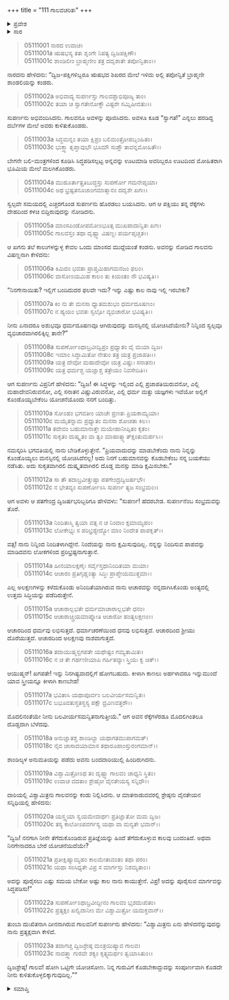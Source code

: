 +++
title = "111 ಗಾಲವಚರಿತಃ"
+++

<details><summary>ಪ್ರವೇಶ</summary>


।।   ಓಂ ಓಂ ನಮೋ ನಾರಾಯಣಾಯ।।   ಶ್ರೀ ವೇದವ್ಯಾಸಾಯ ನಮಃ ।।

ಶ್ರೀ ಕೃಷ್ಣದ್ವೈಪಾಯನ ವೇದವ್ಯಾಸ ವಿರಚಿತ  

**ಶ್ರೀ ಮಹಾಭಾರತ**

**ಉದ್ಯೋಗ ಪರ್ವ**

**ಭಗವದ್ಯಾನ ಪರ್ವ**

**ಅಧ್ಯಾಯ 111**

</details>


<details><summary>ಸಾರ</summary>

ಋಷಭ ಪರ್ವತದಲ್ಲಿದ್ದ ಬ್ರಾಹ್ಮಿಣಿ ಶಾಂಡಿಲಿಯು ನೀಡಿದ ಆಹಾರವನ್ನು ಸೇವಿಸಿ ವಿಶ್ರಾಂತಿಪಡೆಯುತ್ತಿರಲು, ಅವಳನ್ನು ಎತ್ತಿಕೊಂಡು ಹೋಗಲು ಯೋಚಿಸಿದ ಗರುಡನು ಅವಳ ಶಾಪದಿಂದ ರೆಕ್ಕೆಗಳನ್ನು ಕಳೆದುಕೊಂಡಿದುದು (1-11). ಅವಳಿಂದ ಕ್ಷಮೆಯನ್ನು ಮತ್ತು ರೆಕ್ಕೆಗಳನ್ನು ಪಡೆದು ಹಿಂದಿರುಗುವಾಗ ವಿಶ್ವಾಮಿತ್ರನು ಗಾಲವನಿಗೆ ಗುರುದಕ್ಷಿಣೆಯ ಕುರಿತು ನೆನಪಿಸಿಕೊಡುವುದು (12-23).

</details>



> 05111001 ನಾರದ ಉವಾಚ।  
05111001a ಋಷಭಸ್ಯ ತತಃ ಶೃಂಗೇ ನಿಪತ್ಯ ದ್ವಿಜಪಕ್ಷಿಣೌ।  
05111001c ಶಾಂಡಿಲೀಂ ಬ್ರಾಹ್ಮಣೀಂ ತತ್ರ ದದೃಶಾತೇ ತಪೋನ್ವಿತಾಂ।।

ನಾರದನು ಹೇಳಿದನು: “ದ್ವಿಜ-ಪಕ್ಷಿಗಳಿಬ್ಬರೂ ಋಷಭದ ಶಿಖರದ ಮೇಲೆ ಇಳಿದು ಅಲ್ಲಿ ತಪೋನ್ವಿತೆ ಬ್ರಾಹ್ಮಣೀ ಶಾಂಡಲಿಯನ್ನು ಕಂಡರು.

> 05111002a ಅಭಿವಾದ್ಯ ಸುಪರ್ಣಸ್ತು ಗಾಲವಶ್ಚಾಭಿಪೂಜ್ಯ ತಾಂ।  
05111002c ತಯಾ ಚ ಸ್ವಾಗತೇನೋಕ್ತೌ ವಿಷ್ಟರೇ ಸಮ್ನಿಷೀದತುಃ।।

ಸುಪರ್ಣನು ಅಭಿವಂದಿಸಿದನು. ಗಾಲವನೂ ಅವಳನ್ನು ಪೂಜಿಸಿದನು. ಅವಳೂ ಕೂಡ “ಸ್ವಾಗತ!” ಎನ್ನಲು ಹರಡಿದ್ದ ದರ್ಬೆಗಳ ಮೇಲೆ ಅವರು ಕುಳಿತುಕೊಂಡರು.

> 05111003a ಸಿದ್ಧಮನ್ನಂ ತಯಾ ಕ್ಷಿಪ್ರಂ ಬಲಿಮಂತ್ರೋಪಬೃಂಹಿತಂ।  
05111003c ಭುಕ್ತ್ವಾ ತೃಪ್ತಾವುಭೌ ಭೂಮೌ ಸುಪ್ತೌ ತಾವನ್ನಮೋಹಿತೌ।।

ಬೇಗನೇ ಬಲಿ-ಮಂತ್ರಗಳಿಂದ ಕೂಡಿಸಿ ಸಿದ್ಧಪಡಿಸಲ್ಪಟ್ಟ ಅನ್ನವನ್ನು ಊಟಮಾಡಿ ಅವರಿಬ್ಬರೂ ಊಟದಿಂದ ಮೋಹಿತರಾಗಿ ಭೂಮಿಯ ಮೇಲೆ ಮಲಗಿಕೊಂಡರು.

> 05111004a ಮುಹೂರ್ತಾತ್ಪ್ರತಿಬುದ್ಧಸ್ತು ಸುಪರ್ಣೋ ಗಮನೇಪ್ಸಯಾ।   
05111004c ಅಥ ಭ್ರಷ್ಟತನೂಜಾಂಗಮಾತ್ಮಾನಂ ದದೃಶೇ ಖಗಃ।।

ಸ್ವಲ್ಪವೇ ಸಮಯದಲ್ಲಿ ಎಚ್ಚರಗೊಂಡ ಸುಪರ್ಣನು ಹೊರಡಲು ಬಯಸಿದನು. ಆಗ ಆ ಪಕ್ಷಿಯು ತನ್ನ ರೆಕ್ಕೆಗಳು ದೇಹದಿಂದ ಕಳಚಿ ಬಿದ್ದಿರುವುದನ್ನು ನೋಡಿದನು.

> 05111005a ಮಾಂಸಪಿಂಡೋಪಮೋಽಭೂತ್ಸ ಮುಖಪಾದಾನ್ವಿತಃ ಖಗಃ।  
05111005c ಗಾಲವಸ್ತಂ ತಥಾ ದೃಷ್ಟ್ವಾ ವಿಷಣ್ಣಃ ಪರ್ಯಪೃಚ್ಚತ।।

ಆ ಖಗನು ತಲೆ ಕಾಲುಗಳನ್ನುಳ್ಳ ಕೇವಲ ಒಂದು ಮಾಂಸದ ಮುದ್ದೆಯಂತೆ ಕಂಡನು. ಅವನನ್ನು ನೋಡಿದ ಗಾಲವನು ವಿಷಣ್ಣನಾಗಿ ಕೇಳಿದನು:

> 05111006a ಕಿಮಿದಂ ಭವತಾ ಪ್ರಾಪ್ತಮಿಹಾಗಮನಜಂ ಫಲಂ।  
05111006c ವಾಸೋಽಯಮಿಹ ಕಾಲಂ ತು ಕಿಯಂತಂ ನೌ ಭವಿಷ್ಯತಿ।।

“ನಿನಗೇನಾಯಿತು? ಇಲ್ಲಿಗೆ ಬಂದಿದುದರ ಫಲವೇ ಇದು? ಇನ್ನು ಎಷ್ಟು ಕಾಲ ನಾವು ಇಲ್ಲಿ ಇರಬೇಕು?

> 05111007a ಕಿಂ ನು ತೇ ಮನಸಾ ಧ್ಯಾತಮಶುಭಂ ಧರ್ಮದೂಷಣಂ।  
05111007c ನ ಹ್ಯಯಂ ಭವತಃ ಸ್ವಲ್ಪೋ ವ್ಯಭಿಚಾರೋ ಭವಿಷ್ಯತಿ।।

ನೀನು ಏನಾದರೂ ಅಶುಭವೂ ಧರ್ಮದೂಷಣವೂ ಆಗಿರುವುದನ್ನು ಮನಸ್ಸಿನಲ್ಲಿ ಯೋಚಿಸಿದೆಯೇನು? ನಿನ್ನಿಂದ ಸ್ವಲ್ಪವೂ ವ್ಯಭಿಚಾರವಾಗಿರಲಿಕ್ಕಿಲ್ಲ ತಾನೇ?”

> 05111008a ಸುಪರ್ಣೋಽಥಾಬ್ರವೀದ್ವಿಪ್ರಂ ಪ್ರಧ್ಯಾತಂ ವೈ ಮಯಾ ದ್ವಿಜ।  
05111008c ಇಮಾಂ ಸಿದ್ಧಾಮಿತೋ ನೇತುಂ ತತ್ರ ಯತ್ರ ಪ್ರಜಾಪತಿಃ।।   
05111009a ಯತ್ರ ದೇವೋ ಮಹಾದೇವೋ ಯತ್ರ ವಿಷ್ಣುಃ ಸನಾತನಃ।  
05111009c ಯತ್ರ ಧರ್ಮಶ್ಚ ಯಜ್ಞಾಶ್ಚ ತತ್ರೇಯಂ ನಿವಸೇದಿತಿ।।

ಆಗ ಸುಪರ್ಣನು ವಿಪ್ರನಿಗೆ ಹೇಳಿದನು: “ದ್ವಿಜ! ಈ ಸಿದ್ಧಳನ್ನು ಇಲ್ಲಿಂದ ಎಲ್ಲಿ ಪ್ರಜಾಪತಿಯಿರುವನೋ, ಎಲ್ಲಿ ಮಹಾದೇವನಿರುವನೋ, ಎಲ್ಲಿ ಸನಾತನ ವಿಷ್ಣುವಿರುವನೋ, ಎಲ್ಲಿ ಧರ್ಮ ಮತ್ತು ಯಜ್ಞಗಳು ಇವೆಯೋ ಅಲ್ಲಿಗೆ ಕೊಂಡೊಯ್ಯಬೇಕೆಂಬ ಯೋಚನೆಯೊಂದು ನನಗೆ ಬಂದಿತ್ತು.

> 05111010a ಸೋಽಹಂ ಭಗವತೀಂ ಯಾಚೇ ಪ್ರಣತಃ ಪ್ರಿಯಕಾಮ್ಯಯಾ।   
05111010c ಮಯೈತನ್ನಾಮ ಪ್ರಧ್ಯಾತಂ ಮನಸಾ ಶೋಚತಾ ಕಿಲ।।  
05111011a ತದೇವಂ ಬಹುಮಾನಾತ್ತೇ ಮಯೇಹಾನೀಪ್ಸಿತಂ ಕೃತಂ।  
05111011c ಸುಕೃತಂ ದುಷ್ಕೃತಂ ವಾ ತ್ವಂ ಮಾಹಾತ್ಮ್ಯಾತ್ಕ್ಷಂತುಮರ್ಹಸಿ।।

ನಮಸ್ಕರಿಸಿ ಭಗವತಿಯಲ್ಲಿ ನಾನು ಬೇಡಿಕೊಳ್ಳುತ್ತೇನೆ. “ಪ್ರಿಯವಾದುದನ್ನು ಮಾಡಬೇಕೆಂದು ನಾನು ನಿನ್ನನ್ನು ಕೊಂಡೊಯ್ಯಲು ಮನಸ್ಸಿನಲ್ಲಿ ಯೋಚಿಸಿದೆನಲ್ಲ! ಅದು ನಿನಗೆ ಬಹುಮಾನವನ್ನು ಕೊಡಬೇಕೆಂಬ ನನ್ನ ಬಯಕೆಯು ನಡೆಸಿತು. ಅದು ಸುಕೃತವಾಗಿರಲಿ ದುಷ್ಕೃತವಾಗಿರಲಿ ದೊಡ್ಡ ಮನಸ್ಸು ಮಾಡಿ ಕ್ಷಮಿಸಬೇಕು.”

> 05111012a ಸಾ ತೌ ತದಾಬ್ರವೀತ್ತುಷ್ಟಾ ಪತಗೇಂದ್ರದ್ವಿಜರ್ಷಭೌ।  
05111012c ನ ಭೇತವ್ಯಂ ಸುಪರ್ಣೋಽಸಿ ಸುಪರ್ಣ ತ್ಯಜ ಸಂಭ್ರಮಂ।।

ಆಗ ಅವಳು ಆ ಪತಗೇಂದ್ರ ದ್ವಿಜರ್ಷಭರಿಬ್ಬರಿಗೂ ಹೇಳಿದಳು: “ಸುಪರ್ಣ! ಹೆದರಬೇಡ. ಸುಪರ್ಣನೆಂಬ ಸಂಭ್ರಮವನ್ನು ತೊರೆ.

> 05111013a ನಿಂದಿತಾಸ್ಮಿ ತ್ವಯಾ ವತ್ಸ ನ ಚ ನಿಂದಾಂ ಕ್ಷಮಾಮ್ಯಹಂ।   
05111013c ಲೋಕೇಭ್ಯಃ ಸ ಪರಿಭ್ರಶ್ಯೇದ್ಯೋ ಮಾಂ ನಿಂದೇತ ಪಾಪಕೃತ್।।

ವತ್ಸ! ನಾನು ನಿನ್ನಿಂದ ನಿಂದಿತಳಾಗಿದ್ದೇನೆ. ನಿಂದೆಯನ್ನು ನಾನು ಕ್ಷಮಿಸುವುದಿಲ್ಲ. ನನ್ನನ್ನು ನಿಂದಿಸುವ ಪಾಪವನ್ನು ಮಾಡಿದವನು ಲೋಕಗಳಿಂದ ಪ್ರರಿಭ್ರಷ್ಟನಾಗುತ್ತಾನೆ.

> 05111014a ಹೀನಯಾಲಕ್ಷಣೈಃ ಸರ್ವೈಸ್ತಥಾನಿಂದಿತಯಾ ಮಯಾ।  
05111014c ಆಚಾರಂ ಪ್ರತಿಗೃಹ್ಣಂತ್ಯಾ ಸಿದ್ಧಿಃ ಪ್ರಾಪ್ತೇಯಮುತ್ತಮಾ।।

ಎಲ್ಲ ಅಲಕ್ಷಣಗಳನ್ನು ಕಳೆದುಕೊಂಡು ಅನಿಂದಿತೆಯಾಗಿರುವ ನಾನು ಆಚಾರವನ್ನು ನನ್ನದಾಗಿಸಿಕೊಂಡು ಅಂತ್ಯದಲ್ಲಿ ಉತ್ತಮ ಸಿದ್ಧಿಯನ್ನು ಪಡೆದಿರುತ್ತೇನೆ.

> 05111015a ಆಚಾರಾಲ್ಲಭತೇ ಧರ್ಮಮಾಚಾರಾಲ್ಲಭತೇ ಧನಂ।  
05111015c ಆಚಾರಾಚ್ಚ್ರಿಯಮಾಪ್ನೋತಿ ಆಚಾರೋ ಹಂತ್ಯಲಕ್ಷಣಂ।।

ಆಚಾರದಿಂದ ಧರ್ಮವು ಲಭಿಸುತ್ತದೆ. ಧರ್ಮಾಚರಣೆಯಿಂದ ಧನವು ಲಭಿಸುತ್ತದೆ. ಆಚಾರದಿಂದ ಶ್ರೀಯು ದೊರೆಯುತ್ತದೆ. ಆಚಾರದಿಂದ ಅಲಕ್ಷಣವು ನಾಶವಾಗುತ್ತದೆ.

> 05111016a ತದಾಯುಷ್ಮನ್ಖಗಪತೇ ಯಥೇಷ್ಟಂ ಗಮ್ಯತಾಮಿತಃ।  
05111016c ನ ಚ ತೇ ಗರ್ಹಣೀಯಾಪಿ ಗರ್ಹಿತವ್ಯಾಃ ಸ್ತ್ರಿಯಃ ಕ್ವ ಚಿತ್।।

ಆಯುಷ್ಮನ್! ಖಗಪತೇ! ಇನ್ನು ನಿನಗಿಷ್ಟವಾದಲ್ಲಿಗೆ ಹೋಗಬಹುದು. ಕೀಳಾಗಿ ಕಾಣಲು ಅರ್ಹಳಾದರೂ ಇನ್ನುಮುಂದೆ ಯಾವ ಸ್ತ್ರೀಯನ್ನೂ ಕೀಳಾಗಿ ಕಾಣಬೇಡ!

> 05111017a ಭವಿತಾಸಿ ಯಥಾಪೂರ್ವಂ ಬಲವೀರ್ಯಸಮನ್ವಿತಃ।  
05111017c ಬಭೂವತುಸ್ತತಸ್ತಸ್ಯ ಪಕ್ಷೌ ದ್ರವಿಣವತ್ತರೌ।।

ಮೊದಲಿನಂತೆಯೇ ನೀನು ಬಲವೀರ್ಯಸಮನ್ವಿತನಾಗುತ್ತೀಯೆ.” ಆಗ ಅವನ ರೆಕ್ಕೆಗಳೆರಡೂ ಮೊದಲಿಗಿಂತಲೂ ದೊಡ್ಡದಾಗಿ ಬೆಳೆದವು.

> 05111018a ಅನುಜ್ಞಾತಶ್ಚ ಶಾಂಡಿಲ್ಯಾ ಯಥಾಗತಮುಪಾಗಮತ್।  
05111018c ನೈವ ಚಾಸಾದಯಾಮಾಸ ತಥಾರೂಪಾಂಸ್ತುರಂಗಮಾನ್।।

ಶಾಂಡಿಲ್ಯಳ ಅನುಮತಿಯನ್ನು ಪಡೆದು ಅವನು ಬಂದದಾರಿಯುಲ್ಲಿ ಹಿಂದಿರುಗಿದನು.

> 05111019a ವಿಶ್ವಾಮಿತ್ರೋಽಥ ತಂ ದೃಷ್ಟ್ವಾ ಗಾಲವಂ ಚಾಧ್ವನಿ ಸ್ಥಿತಂ।  
05111019c ಉವಾಚ ವದತಾಂ ಶ್ರೇಷ್ಠೋ ವೈನತೇಯಸ್ಯ ಸನ್ನಿಧೌ।।

ದಾರಿಯಲ್ಲಿ ವಿಶ್ವಾಮಿತ್ರನು ಗಾಲವನನ್ನು ಕಂಡು ನಿಲ್ಲಿಸಿದನು. ಆ ಮಾತನಾಡುವವರಲ್ಲಿ ಶ್ರೇಷ್ಠನು ವೈನತೇಯನ ಸನ್ನಿಧಿಯಲ್ಲಿ ಹೇಳಿದನು:

> 05111020a ಯಸ್ತ್ವಯಾ ಸ್ವಯಮೇವಾರ್ಥಃ ಪ್ರತಿಜ್ಞಾತೋ ಮಮ ದ್ವಿಜ।  
05111020c ತಸ್ಯ ಕಾಲೋಽಪವರ್ಗಸ್ಯ ಯಥಾ ವಾ ಮನ್ಯತೇ ಭವಾನ್।।

“ದ್ವಿಜ! ನನಗಾಗಿ ನೀನೇ ತೆಗೆದುಕೊಂಡಿರುವ ಪ್ರತಿಜ್ಞೆಯನ್ನು ಹಿಂದೆ ತೆಗೆದುಕೊಳ್ಳುವ ಕಾಲವು ಬಂದಂತಿದೆ. ಅಥವಾ ನಿನಗೇನಾದರೂ ಬೇರೆ ಯೋಚನೆಯಿದೆಯೇ?

> 05111021a ಪ್ರತೀಕ್ಷಿಷ್ಯಾಮ್ಯಹಂ ಕಾಲಮೇತಾವಂತಂ ತಥಾ ಪರಂ।  
05111021c ಯಥಾ ಸಂಸಿಧ್ಯತೇ ವಿಪ್ರ ಸ ಮಾರ್ಗಸ್ತು ನಿಶಮ್ಯತಾಂ।।

ಅದನ್ನು ಪೂರೈಸಲು ಎಷ್ಟು ಸಮಯ ಬೇಕೋ ಅಷ್ಟು ಕಾಲ ನಾನು ಕಾಯುತ್ತೇನೆ. ವಿಪ್ರ! ಅದನ್ನು ಪೂರೈಸುವ ಮಾರ್ಗವನ್ನು ಸಿದ್ಧಪಡಿಸು!”

> 05111022a ಸುಪರ್ಣೋಽಥಾಬ್ರವೀದ್ದೀನಂ ಗಾಲವಂ ಭೃಶದುಃಖಿತಂ।  
05111022c ಪ್ರತ್ಯಕ್ಷಂ ಖಲ್ವಿದಾನೀಂ ಮೇ ವಿಶ್ವಾಮಿತ್ರೋ ಯದುಕ್ತವಾನ್।।

ತುಂಬಾ ದುಃಖಿತನಾಗಿ ದೀನನಾಗಿರುವ ಗಾಲವನಿಗೆ ಸುಪರ್ಣನು ಹೇಳಿದನು: “ವಿಶ್ವಾಮಿತ್ರನು ಏನು ಹೇಳಿದನೆನ್ನುವುದನ್ನು ನಾನು ಪ್ರತ್ಯಕ್ಷವಾಗಿ ಕೇಳಿದೆ.

> 05111023a ತದಾಗಚ್ಚ ದ್ವಿಜಶ್ರೇಷ್ಠ ಮಂತ್ರಯಿಷ್ಯಾವ ಗಾಲವ।  
05111023c ನಾದತ್ತ್ವಾ ಗುರವೇ ಶಕ್ಯಂ ಕೃತ್ಸ್ನಮರ್ಥಂ ತ್ವಯಾಸಿತುಂ।।

ದ್ವಿಜಶ್ರೇಷ್ಠ! ಗಾಲವ! ಹೋಗಿ ಒಟ್ಟಿಗೇ ಯೋಚಿಸೋಣ. ನಿನ್ನ ಗುರುವಿಗೆ ಕೊಡಬೇಕಾದ್ದುದನ್ನು ಸಂಪೂರ್ಣವಾಗಿ ಕೊಡದೇ ನೀನು ಕುಳಿತುಕೊಳ್ಳಲಿಕ್ಕಾಗುವುದಿಲ್ಲ.””



<details><summary>ಸಮಾಪ್ತಿ</summary>


ಇತಿ ಶ್ರೀ ಮಹಾಭಾರತೇ ಉದ್ಯೋಗ ಪರ್ವಣಿ ಭಗವದ್ಯಾನ ಪರ್ವಣಿ ಗಾಲವಚರಿತೇ ಏಕದಶಾಧಿಕಶತತಮೋಽಧ್ಯಾಯಃ।  
ಇದು ಶ್ರೀ ಮಹಾಭಾರತದಲ್ಲಿ ಉದ್ಯೋಗ ಪರ್ವದಲ್ಲಿ ಭಗವದ್ಯಾನ ಪರ್ವದಲ್ಲಿ ಗಾಲವಚರಿತೆಯಲ್ಲಿ ನೂರಾಹನ್ನೊಂದನೆಯ ಅಧ್ಯಾಯವು.



</details>
